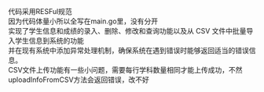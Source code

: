 代码采用RESFul规范<br>
因为代码体量小所以全写在main.go里，没有分开<br>
实现了学生信息和成绩的录入、删除、修改和查询功能以及从 CSV 文件中批量导入学生信息到系统的功能<br>
并在现有系统中添加异常处理机制，确保系统在遇到错误时能够返回适当的错误信息。<br>
CSV文件上传功能有一些小问题，需要每行学科数量相同才能上传成功，不然uploadInfoFromCSV方法会返回错误，改不好
